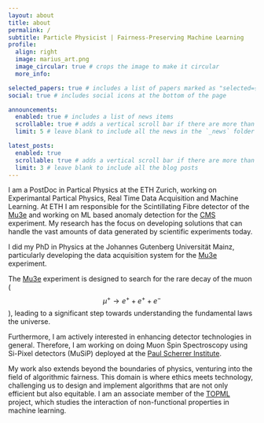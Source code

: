 ```yaml
---
layout: about
title: about
permalink: /
subtitle: Particle Physicist | Fairness-Preserving Machine Learning
profile:
  align: right
  image: marius_art.png
  image_circular: true # crops the image to make it circular
  more_info:

selected_papers: true # includes a list of papers marked as "selected={true}"
social: true # includes social icons at the bottom of the page

announcements:
  enabled: true # includes a list of news items
  scrollable: true # adds a vertical scroll bar if there are more than 3 news items
  limit: 5 # leave blank to include all the news in the `_news` folder

latest_posts:
  enabled: true
  scrollable: true # adds a vertical scroll bar if there are more than 3 new posts items
  limit: 3 # leave blank to include all the blog posts
---
```


I am a PostDoc in Partical Physics at the ETH Zurich, working on Experimantal Partical Physics, Real Time Data Acquisition and Machine Learning.
At ETH I am responsible for the Scintillating Fibre detector of the [Mu3e](https://www.psi.ch/en/mu3e) and working on ML based anomaly detection for the [CMS](https://home.cern/science/experiments/cms) experiment.
My research has the focus on developing solutions that can handle the vast amounts of data generated by scientific experiments today.

I did my PhD in Physics at the Johannes Gutenberg Universität Mainz, particularly developing the data acquisition system for the [Mu3e](https://www.psi.ch/en/mu3e) experiment. 

The [Mu3e](https://www.psi.ch/en/mu3e) experiment is designed to search for the rare decay of the muon ($$ \mu^+ \rightarrow e^+ + e^+ + e^- $$), leading to a significant step towards understanding the fundamental laws the universe.

Furthermore, I am actively interested in enhancing detector technologies in general.
Therefore, I am working on doing Muon Spin Spectroscopy using Si-Pixel detectors (MuSiP) deployed at the [Paul Scherrer Institute](https://www.psi.ch/en).

My work also extends beyond the boundaries of physics, venturing into the field of algorithmic fairness.
This domain is where ethics meets technology, challenging us to design and implement algorithms that are not only efficient but also equitable.
I am an associate member of the [TOPML](https://topml.uni-mainz.de/) project, which studies the interaction of non-functional properties in machine learning.